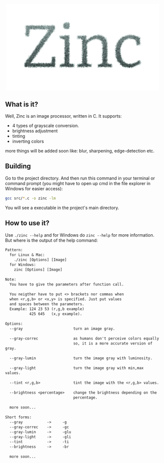 <p align="center">
  <img src="https://github.com/MubinMuhammad/Zinc/blob/master/readme_res/logo.png?raw=true" 
  alt="Zinc Logo" 
  width=500 /> 
</p>

## What is it?
Well, Zinc is an image processor, written in C. It supports:
- 4 types of grayscale conversion.
- brightness adjustment
- tinting
- inverting colors

more things will be added soon like: blur, sharpening, edge-detection etc.

## Building
Go to the project directory. And then run this command in your terminal or command prompt (you might have to open up cmd in the file explorer in Windows for easier access):
```bash
gcc src/*.c -o zinc -lm
```
You will see a executable in the project's main directory.

## How to use it?
Use `./zinc --help` and for Windows do `zinc --help` for more information.
But where is the output of the help command:

```
Pattern:
  for Linux & Mac:
    ./zinc [Options] [Image]
  for Windows:
    zinc [Options] [Image]

Note:
  You have to give the parameters after function call.

  You neigther have to put <> brackets nor commas when
  when <r,g,b> or <x,y> is specified. Just put values
  and spaces between the parameters.
  Example: 124 23 53 (r,g,b example)
           425 645   (x,y example).

Options:
  --gray                       turn an image gray.

  --gray-correc                as humans don't perceive colors equally
                               so, it is a more accurate version of gray.

  --gray-lumin                 turn the image gray with luminosity.

  --gray-light                 turn the image gray with min,max values.

  --tint <r,g,b>               tint the image with the <r,g,b> values.

  --brightness <percentage>    change the brightness depending on the
                               percentage.

  more soon...

Short forms:
  --gray           ->     -g
  --gray-correc    ->     -gc
  --gray-lumin     ->     -glu
  --gray-light     ->     -gli
  --tint           ->     -ti
  --brightness     ->     -br

  more soon...
```
